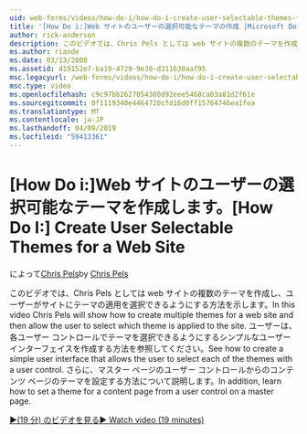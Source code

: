 ```yaml
---
uid: web-forms/videos/how-do-i/how-do-i-create-user-selectable-themes-for-a-web-site
title: '[How Do i:]Web サイトのユーザーの選択可能なテーマの作成 |Microsoft Docs'
author: rick-anderson
description: このビデオでは、Chris Pels としては web サイトの複数のテーマを作成し、ユーザーがサイトにテーマの適用を選択できるようにする方法を示します。 表示する方法.
ms.author: riande
ms.date: 03/13/2008
ms.assetid: d19152e7-ba19-4729-9e30-d311630aaf95
msc.legacyurl: /web-forms/videos/how-do-i/how-do-i-create-user-selectable-themes-for-a-web-site
msc.type: video
ms.openlocfilehash: c9c97bb2627054380d92eee5468ca03a81d2f61e
ms.sourcegitcommit: 0f1119340e4464720cfd16d0ff15764746ea1fea
ms.translationtype: MT
ms.contentlocale: ja-JP
ms.lasthandoff: 04/09/2019
ms.locfileid: "59413361"
---
```

# <a name="how-do-i-create-user-selectable-themes-for-a-web-site"></a><span data-ttu-id="015cf-104">[How Do i:]Web サイトのユーザーの選択可能なテーマを作成します。</span><span class="sxs-lookup"><span data-stu-id="015cf-104">[How Do I:] Create User Selectable Themes for a Web Site</span></span>

<span data-ttu-id="015cf-105">によって[Chris Pels](https://twitter.com/chrispels)</span><span class="sxs-lookup"><span data-stu-id="015cf-105">by [Chris Pels](https://twitter.com/chrispels)</span></span>

<span data-ttu-id="015cf-106">このビデオでは、Chris Pels としては web サイトの複数のテーマを作成し、ユーザーがサイトにテーマの適用を選択できるようにする方法を示します。</span><span class="sxs-lookup"><span data-stu-id="015cf-106">In this video Chris Pels will show how to create multiple themes for a web site and then allow the user to select which theme is applied to the site.</span></span> <span data-ttu-id="015cf-107">ユーザーは、各ユーザー コントロールでテーマを選択できるようにするシンプルなユーザー インターフェイスを作成する方法を参照してください。</span><span class="sxs-lookup"><span data-stu-id="015cf-107">See how to create a simple user interface that allows the user to select each of the themes with a user control.</span></span> <span data-ttu-id="015cf-108">さらに、マスター ページのユーザー コントロールからのコンテンツ ページのテーマを設定する方法について説明します。</span><span class="sxs-lookup"><span data-stu-id="015cf-108">In addition, learn how to set a theme for a content page from a user control on a master page.</span></span>

[<span data-ttu-id="015cf-109">&#9654;(19 分) のビデオを見る</span><span class="sxs-lookup"><span data-stu-id="015cf-109">&#9654; Watch video (19 minutes)</span></span>](https://channel9.msdn.com/Blogs/ASP-NET-Site-Videos/how-do-i-create-user-selectable-themes-for-a-web-site)
